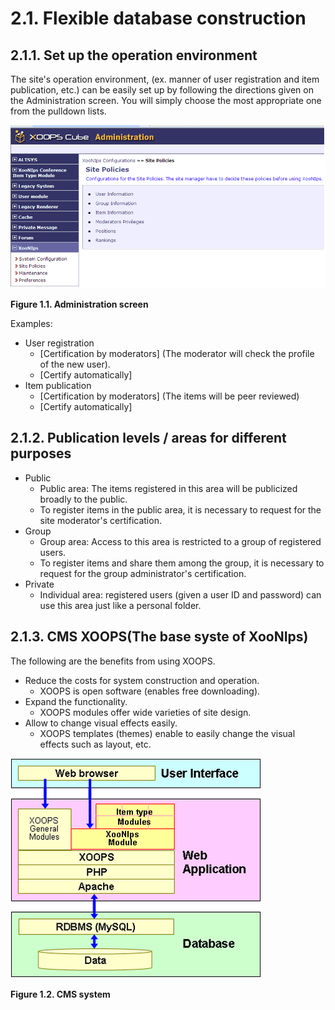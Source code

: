 # 2.1. Flexible database construction

## 2.1.1. Set up the operation environment <a id="2-1-1-set-up-the-operation-environment"></a>

The site's operation environment, \(ex. manner of user registration and item publication, etc.\) can be easily set up by following the directions given on the Administration screen. You will simply choose the most appropriate one from the pulldown lists.

![Administration screen](../../../.gitbook/assets/overview01.png)

**Figure 1.1. Administration screen**

Examples:

* User registration
  * \[Certification by moderators\] \(The moderator will check the profile of the new user\).
  * \[Certify automatically\]
* Item publication
  * \[Certification by moderators\] \(The items will be peer reviewed\)
  * \[Certify automatically\]

## 2.1.2. Publication levels / areas for different purposes <a id="2-1-2-publication-levels-areas-for-different-purposes"></a>

* Public
  * Public area: The items registered in this area will be publicized broadly to the public.
  * To register items in the public area, it is necessary to request for the site moderator's certification.
* Group
  * Group area: Access to this area is restricted to a group of registered users.
  * To register items and share them among the group, it is necessary to request for the group administrator's certification.
* Private
  * Individual area: registered users \(given a user ID and password\) can use this area just like a personal folder.

## 2.1.3. CMS XOOPS\(The base syste of XooNIps\) <a id="2-1-3-cms-xoops-the-base-syste-of-xoonips"></a>

The following are the benefits from using XOOPS.

* Reduce the costs for system construction and operation.
  * XOOPS is open software \(enables free downloading\).
* Expand the functionality.
  * XOOPS modules offer wide varieties of site design.
* Allow to change visual effects easily.
  * XOOPS templates \(themes\) enable to easily change the visual effects such as layout, etc.

![CMS system](../../../.gitbook/assets/overview02.png)

**Figure 1.2. CMS system**

